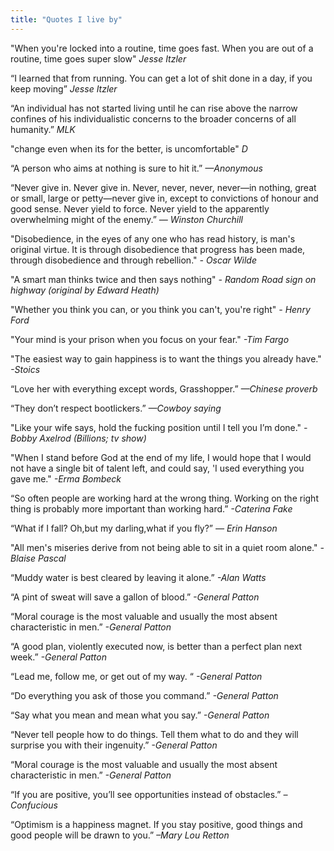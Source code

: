 ```yaml
---
title: "Quotes I live by"
---
```


"When you're locked into a routine, time goes fast. When you are out of a routine, time goes super slow" _Jesse Itzler_

“I learned that from running. You can get a lot of shit done in a day, if you keep moving” _Jesse Itzler_

“An individual has not started living until he can rise above the narrow confines of his individualistic concerns to the broader concerns of all humanity.”  _MLK_

"change even when its for the better, is uncomfortable" _D_

“A person who aims at nothing is sure to hit it.” _—Anonymous_

“Never give in. Never give in. Never, never, never, never—in nothing, great or small, large or petty—never give in, except to convictions of honour and good sense. Never yield to force. Never yield to the apparently overwhelming might of the enemy.” _― Winston Churchill_

"Disobedience, in the eyes of any one who has read history, is man's original virtue. It is through disobedience that progress has been made, through disobedience and through rebellion." _- Oscar Wilde_

"A smart man thinks twice and then says nothing" _- Random Road sign on highway (original by Edward Heath)_

"Whether you think you can, or you think you can't, you're right" _- Henry Ford_

"Your mind is your prison when you focus on your fear." _-Tim Fargo_

"The easiest way to gain happiness is to want the things you already have." _-Stoics_

“Love her with everything except words, Grasshopper.” _—Chinese proverb_

“They don’t respect bootlickers.” _—Cowboy saying_

"Like your wife says, hold the fucking position until I tell you I’m done." _-Bobby Axelrod (Billions; tv show)_

"When I stand before God at the end of my life, I would hope that I would not have a single bit of talent left, and could say, 'I used everything you gave me." _-Erma Bombeck_

“So often people are working hard at the wrong thing. Working on the right thing is probably more important than working hard.” _-Caterina Fake_

“What if I fall? Oh,but my darling,what if you fly?” _― Erin Hanson_

"All men's miseries derive from not being able to sit in a quiet room alone." _-Blaise Pascal_

“Muddy water is best cleared by leaving it alone.” _-Alan Watts_

 “A pint of sweat will save a gallon of blood.” _-General Patton_

“Moral courage is the most valuable and usually the most absent characteristic in men.” _-General Patton_

“A good plan, violently executed now, is better than a perfect plan next week.” _-General Patton_

“Lead me, follow me, or get out of my way. “ _-General Patton_

“Do everything you ask of those you command.”  _-General Patton_

“Say what you mean and mean what you say.”  _-General Patton_

“Never tell people how to do things. Tell them what to do and they will surprise you with their ingenuity.”  _-General Patton_

“Moral courage is the most valuable and usually the most absent characteristic in men.” _-General Patton_

“If you are positive, you’ll see opportunities instead of obstacles.” _–Confucious_

“Optimism is a happiness magnet. If you stay positive, good things and good people will be drawn to you.” _–Mary Lou Retton_
